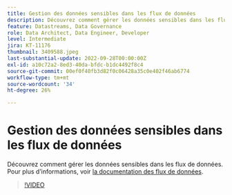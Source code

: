 ```yaml
---
title: Gestion des données sensibles dans les flux de données
description: Découvrez comment gérer les données sensibles dans les flux de données.
feature: Datastreams, Data Governance
role: Data Architect, Data Engineer, Developer
level: Intermediate
jira: KT-11176
thumbnail: 3409588.jpeg
last-substantial-update: 2022-09-28T00:00:00Z
exl-id: a10c72a2-8ed3-40da-bfdc-b1dc4492f8c4
source-git-commit: 00ef0f40fb3d82f0c06428a35c0e402f46ab6774
workflow-type: tm+mt
source-wordcount: '34'
ht-degree: 26%

---
```


# Gestion des données sensibles dans les flux de données

Découvrez comment gérer les données sensibles dans les flux de données.  Pour plus d’informations, voir [la documentation des flux de données](https://experienceleague.adobe.com/docs/experience-platform/edge/datastreams/overview.html?lang=fr).

>[!VIDEO](https://video.tv.adobe.com/v/3409588/?learn=on)
